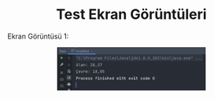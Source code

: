 <h1 align="center"> Test Ekran Görüntüleri </h1>

Ekran Görüntüsü 1:<br />
<p align="center">
  <img src="img/1.PNG" alt="" width="60%" height="30%">
</p>